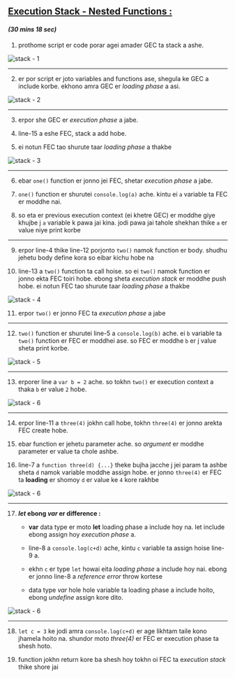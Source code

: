 ## <u> Execution Stack - Nested Functions : </u> 
#### *(30 mins 18 sec)*

1. prothome script er code porar agei amader GEC ta stack a ashe.

![stack - 1](ss/12.png)

---

2. er por script er joto variables and functions ase, shegula ke GEC a include korbe. ekhono amra GEC er *loading phase* a asi.

![stack - 2](ss/13.png)

--- 

3. erpor she GEC er *execution phase* a jabe.

4. line-15 a eshe FEC, stack a add hobe.

5. ei notun FEC tao shurute taar *loading phase* a thakbe

![stack - 3](ss/14.png)

---

6. ebar `one()` function er jonno jei FEC, shetar *execution phase* a jabe.

7. `one()` function er shurutei `console.log(a)` ache. kintu ei `a` variable ta FEC er moddhe nai.

8. so eta er previous execution context (ei khetre GEC) er moddhe giye khujbe j `a` variable k pawa jai kina. jodi pawa jai tahole shekhan thike `a` er value niye print korbe

---

9. erpor line-4 thike line-12 porjonto `two()` namok function er body. shudhu jehetu body define kora so eibar kichu hobe na

10. line-13 a `two()` function ta call hoise. so ei `two()` namok function er jonno ekta FEC toiri hobe. ebong sheta *execution stack* er moddhe push hobe. ei notun FEC tao shurute taar *loading phase* a thakbe

![stack - 4](ss/15.png)

11. erpor `two()` er jonno FEC ta *execution phase* a jabe

---

12. `two()` function er shurutei line-5 a `console.log(b)` ache. ei `b` variable ta `two()` function er FEC er moddhei ase. so FEC er moddhe `b` er j value sheta print korbe.

![stack - 5](ss/16.png)

---

13. erporer line a `var b = 2` ache. so tokhn `two()` er execution context a thaka `b` er value `2` hobe.

![stack - 6](ss/17.png)

---

14. erpor line-11 a `three(4)` jokhn call hobe, tokhn `three(4)` er jonno arekta FEC create hobe.

15. ebar function er jehetu parameter ache. so *argument* er moddhe parameter er value ta chole ashbe.

16. line-7 a `function three(d) {...}` theke bujha jacche j jei param ta ashbe sheta `d` namok variable moddhe assign hobe. er jonno `three(4)` er FEC ta **loading** er shomoy `d` er value ke `4` kore rakhbe

![stack - 6](ss/18.png)

---

17. **_let_ ebong _var_ er difference :**

    - **var** data type er moto **let** loading phase a include hoy na. let include ebong assign hoy *execution phase* a.

    - line-8 a `console.log(c+d)` ache, kintu `c` variable ta assign hoise line-9 a.

    - ekhn `c` er type `let` howai eita *loading phase* a include hoy nai. ebong er jonno line-8 a *reference error* throw kortese
    
    - data type *var* hole hole variable ta loading phase a include hoito, ebong *undefine* assign kore dito. 

![stack - 6](ss/19.png)

---

18. `let c = 3` ke jodi amra `console.log(c+d)` er age likhtam taile kono jhamela hoito na. shundor moto *three(4)* er FEC er execution phase ta shesh hoto. 

19. function jokhn return kore ba shesh hoy tokhn oi FEC ta e*xecution stack* thike shore jai